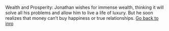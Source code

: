 Wealth and Prosperity: Jonathan wishes for immense wealth, thinking it will solve all his problems and allow him to live a life of luxury. But he soon realizes that money can’t buy happiness or true relationships.
[Go back to inro](intro.md)